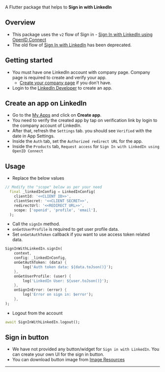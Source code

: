A Flutter package that helps to <b>Sign in with LinkedIn</b>

## Overview

- This package uses the `v2` flow of Sign in - [Sign In with LinkedIn using OpenID Connect]
- The old flow of [Sign In with LinkedIn] has been deprecated.

## Getting started

- You must have one LinkedIn account with company page. Company page is required to create and verify your app.
  - [Create your company page] if you don't have.
- Login to the [LinkedIn Developer] to create an app.

## Create an app on LinkedIn
- Go to the [My Apps] and click on <b>Create app</b>.
- You need to verify the created app by tap on verification link by login to the company account of LinkedIn.
- After that, refresh the `Settings` tab. you should see `Verified` with the date in App Settings.
- Inside the `Auth` tab, set the `Authorized redirect URL` for the app.
- Inside the `Products` tab, `Request access` for `Sign In with LinkedIn using OpenID Connect`

## Usage

- Replace the below values

```dart
// Modify the "scope" below as per your need
  final _linkedInConfig = LinkedInConfig(
    clientId: '<<CLIENT ID>>',
    clientSecret: '<<CLIENT SECRET>>',
    redirectUrl: '<<REDIRECT URL>>',
    scope: ['openid', 'profile', 'email'],
  );
```

- Call the `signIn` method.
- `onGetUserProfile` is required to get user profile data.
- Set `onGetAuthToken` callback if you want to use access token related data.
  
```dart
SignInWithLinkedIn.signIn(
    context,
    config: _linkedInConfig,
    onGetAuthToken: (data) {
        log('Auth token data: ${data.toJson()}');
    },
    onGetUserProfile: (user) {
        log('LinkedIn User: ${user.toJson()}');
    },
    onSignInError: (error) {
        log('Error on sign in: $error');
    },
);
```

- Logout from the account

```dart
await SignInWithLinkedIn.logout();
```

## Sign in button

- We have not provided any button/widget for `Sign in with LinkedIn`. You can create your own UI for the sign in button.
- You can download button image from [Image Resources]

---

[Sign In with LinkedIn using OpenID Connect]: https://learn.microsoft.com/en-us/linkedin/consumer/integrations/self-serve/sign-in-with-linkedin-v2
[Sign In with LinkedIn]: https://learn.microsoft.com/en-us/linkedin/consumer/integrations/self-serve/sign-in-with-linkedin
[LinkedIn Developer]: https://developer.linkedin.com/
[Create your company page]: https://www.linkedin.com/company/setup/new/
[My Apps]: https://www.linkedin.com/developers/apps
[Image Resources]: https://learn.microsoft.com/en-us/linkedin/consumer/integrations/self-serve/sign-in-with-linkedin-v2#image-resources

